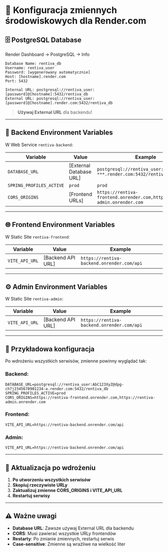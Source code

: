 # 🔧 Konfiguracja zmiennych środowiskowych dla Render.com

## 🗄️ PostgreSQL Database

Render Dashboard → PostgreSQL → Info

```
Database Name: rentiva_db
Username: rentiva_user
Password: [wygenerowany automatycznie]
Host: [hostname].render.com
Port: 5432

Internal URL: postgresql://rentiva_user:[password]@[hostname]:5432/rentiva_db
External URL: postgresql://rentiva_user:[password]@[hostname].render.com:5432/rentiva_db
```

> **Używaj External URL** dla backendu!

---

## 🔧 Backend Environment Variables

W Web Service `rentiva-backend`:

| Variable | Value | Example |
|----------|--------|---------|
| `DATABASE_URL` | [External Database URL] | `postgresql://rentiva_user:***@dpg-***.render.com:5432/rentiva_db` |
| `SPRING_PROFILES_ACTIVE` | `prod` | `prod` |
| `CORS_ORIGINS` | [Frontend URLs] | `https://rentiva-frontend.onrender.com,https://rentiva-admin.onrender.com` |

---

## 🌐 Frontend Environment Variables

W Static Site `rentiva-frontend`:

| Variable | Value | Example |
|----------|--------|---------|
| `VITE_API_URL` | [Backend API URL] | `https://rentiva-backend.onrender.com/api` |

---

## ⚙️ Admin Environment Variables

W Static Site `rentiva-admin`:

| Variable | Value | Example |
|----------|--------|---------|
| `VITE_API_URL` | [Backend API URL] | `https://rentiva-backend.onrender.com/api` |

---

## 📝 Przykładowa konfiguracja

Po wdrożeniu wszystkich serwisów, zmienne powinny wyglądać tak:

### Backend:
```
DATABASE_URL=postgresql://rentiva_user:AbC123XyZ@dpg-ch7j2345678901234-a.render.com:5432/rentiva_db
SPRING_PROFILES_ACTIVE=prod
CORS_ORIGINS=https://rentiva-frontend.onrender.com,https://rentiva-admin.onrender.com
```

### Frontend:
```
VITE_API_URL=https://rentiva-backend.onrender.com/api
```

### Admin:
```
VITE_API_URL=https://rentiva-backend.onrender.com/api
```

---

## 🔄 Aktualizacja po wdrożeniu

1. **Po utworzeniu wszystkich serwisów**
2. **Skopiuj rzeczywiste URLy**
3. **Zaktualizuj zmienne CORS_ORIGINS i VITE_API_URL**
4. **Restartuj serwisy**

---

## ⚠️ Ważne uwagi

- **Database URL**: Zawsze używaj External URL dla backendu
- **CORS**: Musi zawierać wszystkie URLy frontendów
- **Restarty**: Po zmianie zmiennych, restartuj serwis
- **Case-sensitive**: Zmienne są wrażliwe na wielkość liter
